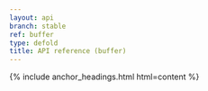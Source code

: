 ```yaml
---
layout: api
branch: stable
ref: buffer
type: defold
title: API reference (buffer)
---
```

{% include anchor_headings.html html=content %}